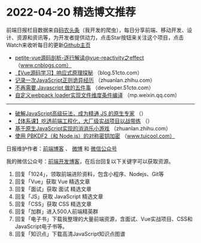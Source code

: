 # 2022-04-20 精选博文推荐

前端日报栏目数据来自[码农头条](https://toutiao.qdkfweb.cn/)（我开发的爬虫），每日分享前端、移动开发、设计、资源和资讯等，为开发者提供动力，点击Star按钮来关注这个项目，点击Watch来收听每日的更新[Github主页](https://github.com/kujian/frontendDaily)
* [petite-vue源码剖析-逐行解读@vue-reactivity之effect](https://www.cnblogs.com/fsjohnhuang/p/16163888.html) （www.cnblogs.com）
* [【Vue源码学习】响应式原理探秘](https://blog.51cto.com/u_13756259/5218877) （blog.51cto.com）
* [记录一次JavaScript正则诡异经历](https://zhuanlan.zhihu.com/p/500877159) （zhuanlan.zhihu.com）
* [不再需要 Javascript 做的五件事](https://developer.51cto.com/article/706861.html) （developer.51cto.com）
* [自定义webpack loader实现文件维度条件编译](https://mp.weixin.qq.com/s?__biz=MzUzNjk5MTE1OQ==&mid=2247517305&idx=1&sn=14a68957596e223af318a1f6fd7c8b67) （mp.weixin.qq.com）

***
* [破解JavaScript高级玩法，成为精通 JS 的原生专家](/articles) （）
* [【体系课】吃透前端工程化，大厂级实战项目以战带练](/articles) （）
* [基于原生JavaScript实现的消消乐小游戏](https://zhuanlan.zhihu.com/p/501288341) （zhuanlan.zhihu.com）
* [使用 PBKDF2（和 Node.js）的对称密钥加密](http://www.tuicool.com/articles/hit/aMvaqqF) （www.tuicool.com）

日报维护作者：[前端博客](https://qdkfweb.cn/) 、 [微博](http://weibo.com/kujian) 和 [微信公众号](https://open.weixin.qq.com/qr/code?username=caibaojian_com)

我的微信公众号：[前端开发博客](https://open.weixin.qq.com/qr/code?username=caibaojian_com)，在后台回复以下关键字可以获取资源。

1. 回复「1024」，领取前端进阶资料，包含小程序、Nodejs、Git等
2. 回复「Vue」获取 Vue 精选文章
3. 回复「面试」获取 面试 精选文章
4. 回复「JS」获取 JavaScript 精选文章
5. 回复「CSS」获取 CSS 精选文章
6. 回复「加群」进入500人前端精英群
7. 回复「电子书」下载我整理的大量前端资源，含面试、Vue实战项目、CSS和JavaScript电子书等。
8. 回复「知识点」下载高清JavaScript知识点图谱
